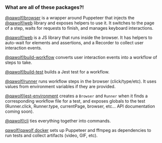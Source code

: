 ### What are all of these packages?!

[@qawolf/browser](https://github.com/qawolf/qawolf/tree/master/packages/browser) is a wrapper around Puppeteer that injects the [@qawolf/web](https://github.com/qawolf/qawolf/tree/master/packages/web) library and exposes helpers to use it. It switches to the page of a step, waits for requests to finish, and manages keyboard interactions.

[@qawolf/web](https://github.com/qawolf/qawolf/tree/master/packages/web) is a JS library that runs inside the browser. It has helpers to auto-wait for elements and assertions, and a Recorder to collect user interaction events.

[@qawolf/build-workflow](https://github.com/qawolf/qawolf/tree/master/packages/build-workflow) converts user interaction events into a workflow of steps to take.

[@qawolf/build-test](https://github.com/qawolf/qawolf/tree/master/packages/build-test) builds a Jest test for a workflow.

[@qawolf/runner](https://github.com/qawolf/qawolf/tree/master/packages/runner) runs workflow steps in the browser (click/type/etc). It uses values from environment variables if they are provided.

[@qawolf/jest-environment](https://github.com/qawolf/qawolf/tree/master/packages/jest-environment) creates a `Browser` and `Runner` when it finds a corresponding workflow file for a test, and exposes globals to the test (Runner.click, Runner.type, currentPage, browser, etc... API documentation coming soon).

[@qawolf/cli](https://github.com/qawolf/qawolf/tree/master/packages/cli) ties everything together into commands.

[qawolf/qawolf docker](https://github.com/qawolf/qawolf/blob/master/Dockerfile) sets up Puppeteer and ffmpeg as dependencies to run tests and collect artifacts (video, GIF, etc).
